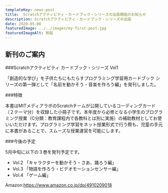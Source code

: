 ```yaml
---
templateKey: news-post
title:  Scratchアクティビティ・カードブック・シリーズの出版開始のお知らせ
description: Scratchアクティビティ・カードブック・シリーズの出版
date: 2020-05-06
featuredImage: ../../images/my-first-post.jpg
featuredImageAlt: 帆船
---
```


## 新刊のご案内
###Scratchアクティビティ カードブック・シリーズ Vol1

「創造的な学び」を子供たちにもたらすプログラミング学習用カードブック シリーズの第一弾として「名前を動かそう・音楽を作ろう編」を発刊しました。

###特徴

本書はMITメディアラボのScratchチームが公開しているコーディングカード（２テーマ分）を収録した小冊子です。本年度から必修となる小学生のプログラミング授業（C分類：教育課程内で各教科とは別に実施）の補助教材としてお使いいただけます。プログラミング学習をネット授業形式で行う際も、児童の手元に本書があることで、スムーズな授業運営を可能にします。

###今後の予定

5月中旬に以下の３巻を発刊予定です。
* Vol.2 「キャラクターを動かそう・さあ、踊ろう編」
* Vol.3 「物語を作ろう・ビデオモーションセンサー編」
* Vol.4 「ゲーム編」

Amazon:https://www.amazon.co.jp/dp/4910209018


